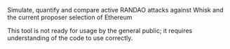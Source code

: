 Simulate, quantify and compare active RANDAO attacks against Whisk and the current proposer selection of Ethereum

This tool is not ready for usage by the general public; it requires understanding of the code to use correctly.
